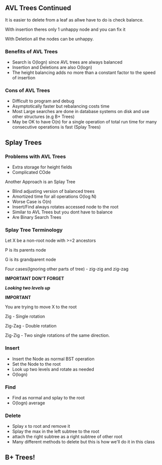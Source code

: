 ## AVL Trees Continued

It is easier to delete from a leaf as allwe have to do is check balance. 

With insertion theres only 1 unhappy node and you can fix it

With Deletion all the nodes can be unhappy.

### Benefits of AVL Trees
* Search is O(logn) since AVL trees are always balanced
* Insertion and Deletions are also O(logn)
* The height balancing adds no more than a constant factor to the speed of insertion

### Cons of AVL Trees
* Difficult to program and debug
* Asymptotically faster but rebalancing costs time
* Most Large searches are done in database systems on disk and use other structures (e.g B+ Trees)
* May be OK to have O(n) for a single operation of total run time for many consecutive operations is fast (Splay Trees)


## Splay Trees

### Problems with AVL Trees
* Extra storage for height fields
* Complicated COde


Another Approach is an Splay Tree
* Blind adjusting version of balanced trees
* Amortized time for all operations O(log N)
* Worse Case is O(n)
* Insert/Find always rotates accessed node to the root
* Similar to AVL Trees but you dont have to balance
* Are Binary Search Trees

### Splay Tree Terminology
Let X be a non-root node with >=2 ancestors

P is its parents node

G is its grandparent node

Four cases(Ignoring other parts of tree) - zig-zig and zig-zag

**IMPORTANT DON'T FORGET**

***Looking two levels up***

**IMPORTANT**

You are trying to move X to the root

Zig - Single rotation

Zig-Zag - Double rotation

Zig-Zig - Two single rotations of the same direction.

### Insert
* Insert the Node as normal BST operation
* Set the Node to the root
* Look up two levels and rotate as needed
* O(logn)

### Find
* Find as normal and splay to the root
* O(logn) average


### Delete
* Splay x to root and remove it
* Splay the max in the left subtree to the root
* attach the right subtree as a right subtree of other root
* Many different methods to delete but this is how we'll do it in this class


## B+ Trees!


